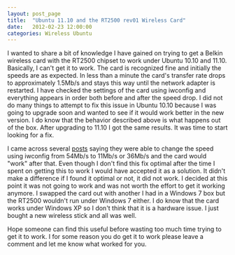 ```yaml
---
layout: post_page
title:  "Ubuntu 11.10 and the RT2500 rev01 Wireless Card"
date:   2012-02-23 12:00:00
categories: Wireless Ubuntu 
---
```


I wanted to share a bit of knowledge I have gained on trying to get a Belkin wireless card with the RT2500 chipset to work under Ubuntu 10.10 and 11.10. Basically, I can't get it to work. The card is recognized fine and initially the speeds are as expected. In less than a minute the card's transfer rate drops to approximately 1.5Mb/s and stays this way until the network adapter is restarted. I have checked the settings of the card using iwconfig and everything appears in order both before and after the speed drop. I did not do many things to attempt to fix this issue in Ubuntu 10.10 because I was going to upgrade soon and wanted to see if it would work better in the new version. I do know that the behavior described above is what happens out of the box. After upgrading to 11.10 I got the same results. It was time to start looking for a fix. 

I came across several [posts](http://ubuntuforums.org/showthread.php?t=853942) saying they were able to change the speed using iwconfig from 54Mb/s to 11Mb/s or 36Mb/s and the card would "work" after that. Even though I don't find this fix optimal after the time I spent on getting this to work I would have accepted it as a solution. It didn't make a difference if I found it optimal or not, it did not work. I decided at this point it was not going to work and was not worth the effort to get it working anymore. I swapped the card out with another I had in a Windows 7 box but the RT2500 wouldn't run under Windows 7 either. I do know that the card works under Windows XP so I don't think that it is a hardware issue. I just bought a new wireless stick and all was well. 

Hope someone can find this useful before wasting too much time trying to get it to work. I for some reason you do get it to work please leave a comment and let me know what worked for you.
